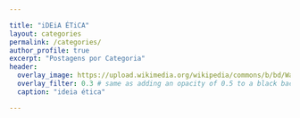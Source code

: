```yaml
---

title: "iDEiA ÉTiCA"
layout: categories
permalink: /categories/
author_profile: true
excerpt: "Postagens por Categoria"
header:
  overlay_image: https://upload.wikimedia.org/wikipedia/commons/b/bd/Wall_street_of_the_tombs_sacred_way_Kerameikos_Athens.jpg
  overlay_filter: 0.3 # same as adding an opacity of 0.5 to a black background
  caption: "ideia ética"

---
```

